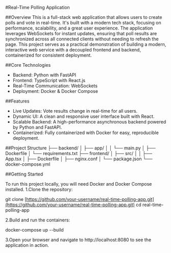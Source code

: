 #Real-Time Polling Application

##Overview
This is a full-stack web application that allows users to create polls and vote in real-time. It's built with a modern tech stack, focusing on performance, scalability, and a great user experience.
The application leverages WebSockets for instant updates, ensuring that poll results are synchronized across all connected clients without needing to refresh the page. This project serves as a practical demonstration of building a modern, interactive web service with a decoupled frontend and backend, containerized for consistent deployment.

##Core Technologies

- Backend: Python with FastAPI
- Frontend: TypeScript with React.js
- Real-Time Communication: WebSockets
- Deployment: Docker & Docker Compose

##Features

- Live Updates: Vote results change in real-time for all users.
- Dynamic UI: A clean and responsive user interface built with React.
- Scalable Backend: A high-performance asynchronous backend powered by Python and FastAPI.
- Containerized: Fully containerized with Docker for easy, reproducible deployment.

##Project Structure
├── backend/
│   ├── app/
│   │   └── main.py
│   ├── Dockerfile
│   └── requirements.txt
├── frontend/
│   ├── src/
│   │   ├── App.tsx
│   ├── Dockerfile
│   ├── nginx.conf
│   └── package.json
└── docker-compose.yml

##Getting Started

To run this project locally, you will need Docker and Docker Compose installed.
1.Clone the repository:

git clone [https://github.com/your-username/real-time-polling-app.git](https://github.com/your-username/real-time-polling-app.git)
cd real-time-polling-app

2.Build and run the containers:

docker-compose up --build

3.Open your browser and navigate to http://localhost:8080 to see the application in action.
